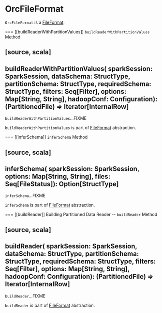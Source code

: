 # OrcFileFormat

`OrcFileFormat` is a [FileFormat](FileFormat.md).

=== [[buildReaderWithPartitionValues]] `buildReaderWithPartitionValues` Method

[source, scala]
----
buildReaderWithPartitionValues(
  sparkSession: SparkSession,
  dataSchema: StructType,
  partitionSchema: StructType,
  requiredSchema: StructType,
  filters: Seq[Filter],
  options: Map[String, String],
  hadoopConf: Configuration): (PartitionedFile) => Iterator[InternalRow]
----

`buildReaderWithPartitionValues`...FIXME

`buildReaderWithPartitionValues` is part of [FileFormat](FileFormat.md#buildReaderWithPartitionValues) abstraction.

=== [[inferSchema]] `inferSchema` Method

[source, scala]
----
inferSchema(
  sparkSession: SparkSession,
  options: Map[String, String],
  files: Seq[FileStatus]): Option[StructType]
----

`inferSchema`...FIXME

`inferSchema` is part of [FileFormat](FileFormat.md#inferSchema) abstraction.

=== [[buildReader]] Building Partitioned Data Reader -- `buildReader` Method

[source, scala]
----
buildReader(
  sparkSession: SparkSession,
  dataSchema: StructType,
  partitionSchema: StructType,
  requiredSchema: StructType,
  filters: Seq[Filter],
  options: Map[String, String],
  hadoopConf: Configuration): (PartitionedFile) => Iterator[InternalRow]
----

`buildReader`...FIXME

`buildReader` is part of [FileFormat](FileFormat.md#buildReader) abstraction.
